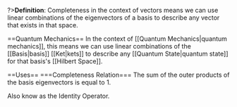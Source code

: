 ?>**Definition**:
Completeness in the context of vectors means we can use linear combinations of the
eigenvectors of a basis to describe any vector that exists in that space.

==Quantum Mechanics==
In the context of [[Quantum Mechanics|quantum mechanics]], this means we can use
linear combinations of the [[Basis|basis]] [[Ket|kets]] to describe any
[[Quantum State|quantum state]] for that basis's [[Hilbert Space]].

==Uses==
===Completeness Relation===
The sum of the outer products of the basis eigenvectors is equal to 1.

Also know as the Identity Operator.
